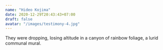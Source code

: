 ```yaml
---
name: "Hideo Kojima"
date: 2020-12-29T20:43:43+07:00
draft: false
avatar: "/images/testimony-4.jpg"
---
```


They were dropping, losing altitude in a canyon of rainbow foliage, a lurid communal mural.